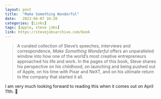 ```yaml
---
layout: post
title:  "Make Something Wonderful"
date:   2023-04-07 16:20
categories: [Links]
tags: [apple, steve jobs]
link: https://stevejobsarchive.com/book
---
```


>A curated collection of Steve’s speeches, interviews and correspondence, *Make Something Wonderful* offers an unparalleled window into how one of the world’s most creative entrepreneurs approached his life and work. In the pages of this book, Steve shares his perspective on his childhood, on launching and being pushed out of Apple, on his time with Pixar and NeXT, and on his ultimate return to the company that started it all.

I am very much looking forward to reading this when it comes out on April 11th. 👀